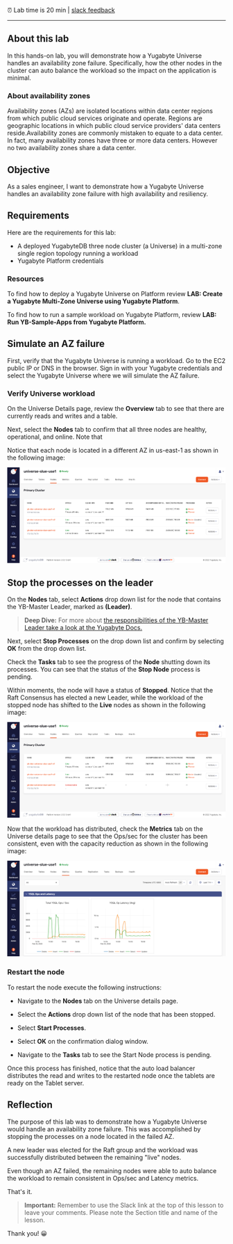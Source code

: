 <!-- 
## Styles
<div class="fr-view">
	<style>
		td,
		th,
		tr {
			padding: 8px;
		}
		
		blockquote {
			margin: 10px 0;
			padding: 15px 0;
			border: none !important;
		}
		
		blockquote p {
			box-shadow: 2px 2px 10px grey;
			padding: 15px;
			border-left: 2px solid rgb(57, 11, 192)
		}
		
		img {
			border: 1px solid black;
		}
		
		.code-highlight {
			font-family: "Courier New", monospace;
			font-size: 16px;
			padding-left: 4px;
			color: rgb(217, 0, 0);
		}
		
		.bash {
			background: black;
			color: white;
			font-weight: bold;
			font-family: "Courier New", monospace;
			width: 80%;
			padding: 10px;
		}

	</style>
 -->

⏰ Lab time is 20 min | [slack feedback](https://yugabyte.slack.com/archives/C03176Y6BU0)
***

## About this lab

In this hands-on lab, you will demonstrate how a Yugabyte Universe handles an availability zone failure. Specifically, how the other nodes in the cluster can auto balance the workload so the impact on the application is minimal. 

### About availability zones

Availability zones (AZs) are isolated locations within data center regions from which public cloud services originate and operate. Regions are geographic locations in which public cloud service providers' data centers reside.Availability zones are commonly mistaken to equate to a data center. In fact, many availability zones have three or more data centers. However no two availability zones share a data center.

## Objective

As a sales engineer, I want to demonstrate how a Yugabyte Universe handles an availability zone failure with high availability and resiliency.

## Requirements

Here are the requirements for this lab:

* A deployed YugabyteDB three node cluster (a Universe) in a multi-zone single region topology running a workload
* Yugabyte Platform credentials

### Resources

To find how to deploy a Yugabyte Universe on Platform review **LAB: Create a Yugabyte Multi-Zone Universe using Yugabyte Platform**.

To find how to run a sample workload on Yugabyte Platform, review **LAB: Run YB-Sample-Apps from Yugabyte Platform.**

## Simulate an AZ failure

First, verify that the Yugabyte Universe is running a workload. Go to the EC2 public IP or DNS in the browser. Sign in with your Yugabyte credentials and select the Yugabyte Universe where we will simulate the AZ failure.

### Verify Universe workload

On the Universe Details page, review the **Overview** tab to see that there are currently reads and writes and a table.

Next, select the **Nodes** tab to confirm that all three nodes are healthy, operational, and online. Note that 

Notice that each node is located in a different AZ in us-east-1 as shown in the following image:

![Each node is isolated in a separate AZ.](./assets/images/healthy_workloads_1600x700.png)

## Stop the processes on the leader

On the **Nodes** tab, select **Actions** drop down list for the node that contains the YB-Master Leader, marked as **(Leader)**.

> **Deep Dive:**  For more about [the responsibilities of the YB-Master Leader take a look at the Yugabyte Docs.](https://docs.yugabyte.com/latest/architecture/core-functions/universe-creation/)

Next, select **Stop Processes** on the drop down list and confirm by selecting **OK** from the drop down list.

Check the **Tasks** tab to see the progress of the **Node** shutting down its processes.
You can see that the status of the **Stop Node** process is pending.

Within moments, the node will have a status of **Stopped**. Notice that the Raft Consensus has elected a new Leader, while the workload of the stopped node has shifted to the **Live** nodes as shown in the following image:

![Raft has elected a new leader and the workload for reads and writes has been distributed between the remaining live nodes.](./assets/images/two-nodes_1600x700.png)

Now that the workload has distributed, check the **Metrics** tab on the Universe details page to see that the Ops/sec for the cluster has been consistent, even with the capacity reduction as shown in the following image:

![The application is unchanged from a performance standpoint.](./assets/images/2-node-metrics_1600x700.png)

### Restart the node

To restart the node execute the following instructions:

* Navigate to the **Nodes** tab on the Universe details page.

* Select the **Actions** drop down list of the node that has been stopped.

* Select **Start Processes**.

* Select **OK** on the confirmation dialog window.

* Navigate to the **Tasks** tab to see the Start Node process is pending.

Once this process has finished, notice that the auto load balancer distributes the read and writes to the restarted node once the tablets are ready on the Tablet server.

## Reflection

The purpose of this lab was to demonstrate how a Yugabyte Universe would handle an availability zone failure. This was accomplished by stopping the processes on a node located in the failed AZ.

A new leader was elected for the Raft group and the workload was successfully distributed between the remaining "live" nodes.

Even though an AZ failed, the remaining nodes were able to auto balance the workload to remain consistent in Ops/sec and Latency metrics.

That's it.

> **Important:** Remember to use the Slack link at the top of this lesson to leave your comments. Please note the Section title and name of the lesson.

Thank you! 😀
</div>